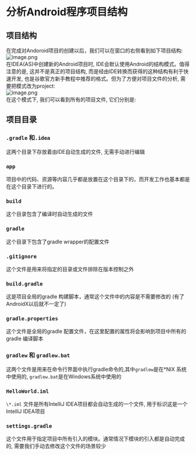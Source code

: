# 分析Android程序项目结构

## 项目结构
在完成对Andoroid项目的创建以后，我们可以在窗口的右侧看到如下项目结构: <br>
![image.png](https://i.loli.net/2020/04/26/9ItFGyiPcNgEjA2.png) <br>
在IDEA(AS)中创建新的Android项目时, IDE会默认使用Android的结构模式。值得注意的是, 这并不是真正的项目结构, 而是经由IDE转换而获得的这种结构有利于快速开发, 也是谷歌官方新手教程中推荐的格式。但为了方便对项目文件的分析, 需要把模式改为project:<br>
![image.png](https://i.loli.net/2020/04/26/FIdHc2fM8gDXvJq.png) <br>
在这个模式下, 我们可以看到所有的项目文件, 它们分别是:
## 项目目录
### `.gradle` 和`.idea`
这两个目录下存放着由IDE自动生成的文件, 无需手动进行编辑

### `app`
项目中的代码、资源等内容几乎都是放置在这个目录下的，而开发工作也基本都是在这个目录下进行的。

### `build`
这个目录包含了编译时自动生成的文件

### `gradle`
这个目录下包含了gradle wrapper的配置文件

### `.gitignore`
这个文件是用来将指定的目录或文件排除在版本控制之外

### `build.gradle`
这是项目全局的gradle 构建脚本，通常这个文件中的内容是不需要修改的 (有了AndroidX以后就不一定了)

### `gradle.properties`
这个文件是全局的gradle 配置文件，在这里配置的属性将会影响到项目中所有的gradle 编译脚本

### `gradlew` 和 `gradlew.bat`
这两个文件是用来在命令行界面中执行gradle命令的,其中`gradlew`是在\*NIX 系统中使用的, `gradlew.bat`是在Windows系统中使用的

### `HelloWorld.iml`
`\*.iml` 文件是所有IntelliJ IDEA项目都会自动生成的一个文件, 用于标识这是一个IntelliJ IDEA项目

### `settings.gradle`
这个文件用于指定项目中所有引入的模块。通常情况下模块的引入都是自动完成的, 需要我们手动去修改这个文件的场景较少

